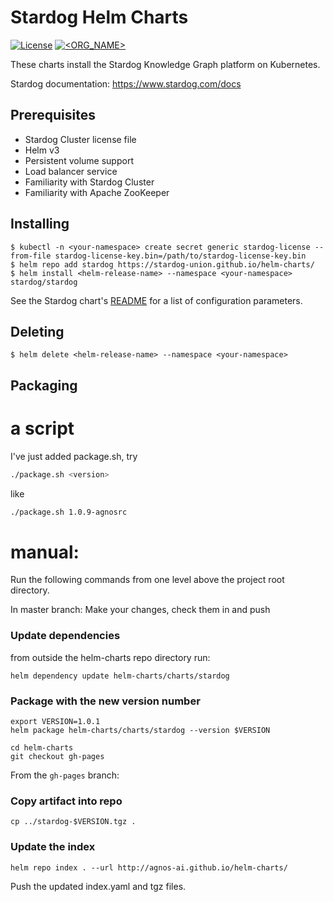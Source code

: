 Stardog Helm Charts
===================

[![License](https://img.shields.io/badge/License-Apache%202.0-blue.svg)](https://opensource.org/licenses/Apache-2.0)
[![<ORG_NAME>](https://circleci.com/gh/stardog-union/helm-charts.svg?style=shield&circle-token=213cf9bca0acf5d3945dfd5d746b48f1c2d436e0)](https://app.circleci.com/pipelines/gh/stardog-union/helm-charts)

These charts install the Stardog Knowledge Graph platform on Kubernetes.

Stardog documentation: https://www.stardog.com/docs

Prerequisites
-------------

- Stardog Cluster license file
- Helm v3
- Persistent volume support
- Load balancer service
- Familiarity with Stardog Cluster
- Familiarity with Apache ZooKeeper

Installing
----------

```
$ kubectl -n <your-namespace> create secret generic stardog-license --from-file stardog-license-key.bin=/path/to/stardog-license-key.bin
$ helm repo add stardog https://stardog-union.github.io/helm-charts/
$ helm install <helm-release-name> --namespace <your-namespace> stardog/stardog
```

See the Stardog chart's [README](https://github.com/stardog-union/helm-charts/blob/master/charts/stardog/README.md)
for a list of configuration parameters.

Deleting
--------

```
$ helm delete <helm-release-name> --namespace <your-namespace>
```

## Packaging

# a script
I've just added package.sh,  try
```bash
./package.sh <version>
```
like
```bash
./package.sh 1.0.9-agnosrc
```

# manual:

Run the following commands from one level above the project root directory.

In master branch:
Make your changes, check them in and push
 
### Update dependencies
from outside the helm-charts repo directory run:
```
helm dependency update helm-charts/charts/stardog
```

### Package with the new version number
```
export VERSION=1.0.1
helm package helm-charts/charts/stardog --version $VERSION

cd helm-charts
git checkout gh-pages

```

From the `gh-pages` branch:
### Copy artifact into repo
```
cp ../stardog-$VERSION.tgz .
```

### Update the index
```
helm repo index . --url http://agnos-ai.github.io/helm-charts/
```

Push the updated index.yaml and tgz files.
